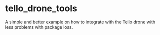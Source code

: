 # tello_drone_tools
A simple and better example on how to integrate with the Tello drone with less problems with package loss.
